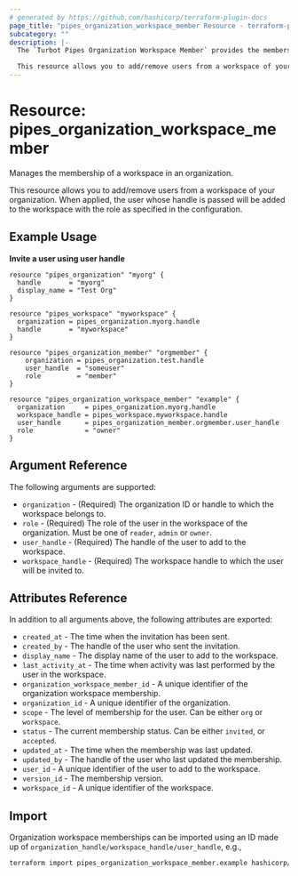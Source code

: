 ```yaml
---
# generated by https://github.com/hashicorp/terraform-plugin-docs
page_title: "pipes_organization_workspace_member Resource - terraform-provider-pipes"
subcategory: ""
description: |-
  The `Turbot Pipes Organization Workspace Member` provides the members of a workspace belonging to an organization who can collaborate, run queries and snapshots.

  This resource allows you to add/remove users from a workspace of your organization. When applied, an invitation will be sent to the user to become part of the workspace. When destroyed, either the invitation will be cancelled or the user will be removed.
---
```


# Resource: pipes_organization_workspace_member

Manages the membership of a workspace in an organization.

This resource allows you to add/remove users from a workspace of your 
organization. When applied, the user whose handle is passed will be
added to the workspace with the role as specified in the configuration.

## Example Usage

**Invite a user using user handle**

```hcl
resource "pipes_organization" "myorg" {
  handle       = "myorg"
  display_name = "Test Org"
}

resource "pipes_workspace" "myworkspace" {
  organization = pipes_organization.myorg.handle
  handle       = "myworkspace"
}

resource "pipes_organization_member" "orgmember" {
	organization = pipes_organization.test.handle
	user_handle  = "someuser"
	role         = "member"
}

resource "pipes_organization_workspace_member" "example" {
  organization     = pipes_organization.myorg.handle
  workspace_handle = pipes_workspace.myworkspace.handle
  user_handle      = pipes_organization_member.orgmember.user_handle
  role             = "owner"
}
```

## Argument Reference

The following arguments are supported:

- `organization` - (Required) The organization ID or handle to which the workspace belongs to.
- `role` - (Required) The role of the user in the workspace of the organization. Must be one of `reader`, `admin` or `owner`.
- `user_handle` - (Required) The handle of the user to add to the workspace.
- `workspace_handle` - (Required) The workspace handle to which the user will be invited to.

## Attributes Reference

In addition to all arguments above, the following attributes are exported:

- `created_at` - The time when the invitation has been sent.
- `created_by` - The handle of the user who sent the invitation.
- `display_name` - The display name of the user to add to the workspace.
- `last_activity_at` - The time when activity was last performed by the user in the workspace.
- `organization_workspace_member_id` - A unique identifier of the organization workspace membership.
- `organization_id` - A unique identifier of the organization.
- `scope` - The level of membership for the user. Can be either `org` or `workspace`.
- `status` - The current membership status. Can be either `invited`, or `accepted`.
- `updated_at` - The time when the membership was last updated.
- `updated_by` - The handle of the user who last updated the membership.
- `user_id` - A unique identifier of the user to add to the workspace.
- `version_id` - The membership version.
- `workspace_id` - A unique identifier of the workspace.

## Import

Organization workspace memberships can be imported using an ID made up of `organization_handle/workspace_handle/user_handle`, e.g.,

```sh
terraform import pipes_organization_workspace_member.example hashicorp/dev/someuser
```
